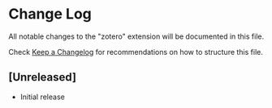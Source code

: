 # Change Log
All notable changes to the "zotero" extension will be documented in this file.

Check [Keep a Changelog](http://keepachangelog.com/) for recommendations on how to structure this file.

## [Unreleased]
- Initial release